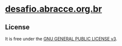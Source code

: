 # [desafio.abracce.org.br](http://desafio.abracce.org.br)


## License ##

It is free under the [GNU GENERAL PUBLIC LICENSE v3](/LICENSE).
